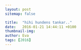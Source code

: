 ```yaml
---
layout: post
sitemap: false

title:  "hihi hundens tankar.."
date:   2016-01-21 14:44:11 +0100
thumbnail-img: 
author: Eva
tags: [2016]
---
```




